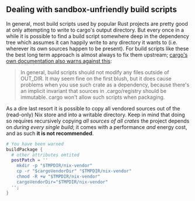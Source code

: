 ## Dealing with sandbox-unfriendly build scripts

In general, most build scripts used by popular Rust projects are pretty good at
only attempting to write to cargo's output directory. But every once in a while
it is possible to find a build script somewhere deep in the dependency tree
which assumes it can happily write to any directory it wants to (i.e. wherever
its own sources happen to be present). For build scripts like these the best
long term approach is almost always to fix them upstream; [cargo's own
documentation also warns against
this](https://doc.rust-lang.org/cargo/reference/build-script-examples.html#code-generation):

> In general, build scripts should not modify any files outside of OUT_DIR. It
> may seem fine on the first blush, but it does cause problems when you use such
> crate as a dependency, because there's an implicit invariant that sources in
> .cargo/registry should be immutable. cargo won't allow such scripts when
> packaging.

As a dire last resort it is possible to copy all vendored sources out of the
(read-only) Nix store and into a writable directory. Keep in mind that doing so
requires recursively copying _all sources of all crates_ the project depends on
_during every single build_; it comes with a performance _and_ energy cost, and
as such **it is not recommended**.

```nix
# You have been warned
buildPackage {
  # other attributes omtited
  postPatch = ''
    mkdir -p "$TMPDIR/nix-vendor"
    cp -r "$cargoVendorDir" "$TMPDIR/nix-vendor"
    chmod -R +w "$TMPDIR/nix-vendor"
    cargoVendorDir="$TMPDIR/nix-vendor"
  '';
}
```
